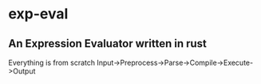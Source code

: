# exp-eval
## An Expression Evaluator written in rust
Everything is from scratch
Input->Preprocess->Parse->Compile->Execute->Output
